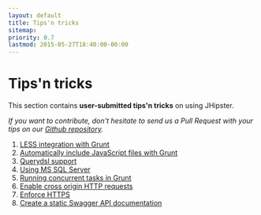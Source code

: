 ```yaml
---
layout: default
title: Tips'n tricks
sitemap:
priority: 0.7
lastmod: 2015-05-27T18:40:00-00:00
---
```


# <i class="fa fa-cogs"></i> Tips'n tricks

This section contains __user-submitted tips'n tricks__ on using JHipster.

_If you want to contribute, don't hesitate to send us a Pull Request with your tips on our [Github repository](https://github.com/jhipster/jhipster.github.io)._

1. [LESS integration with Grunt](tips/001_tip_less_integration.html)
2. [Automatically include JavaScript files with Grunt](tips/002_tip_include_js_grunt.html)
3. [Querydsl support](tips/003_tip_add_querydsl_support.html)
4. [Using MS SQL Server](tips/004_tip_using_ms_sql_server.html)
5. [Running concurrent tasks in Grunt](tips/005_tip_concurrent_task_grunt.html)
6. [Enable cross origin HTTP requests](tips/006_tips_enable_cross_origin_requests.html)
7. [Enforce HTTPS](tips/007_tips_enforce_https.html)
8. [Create a static Swagger API documentation](tips/008_static_swagger_docs.html)
